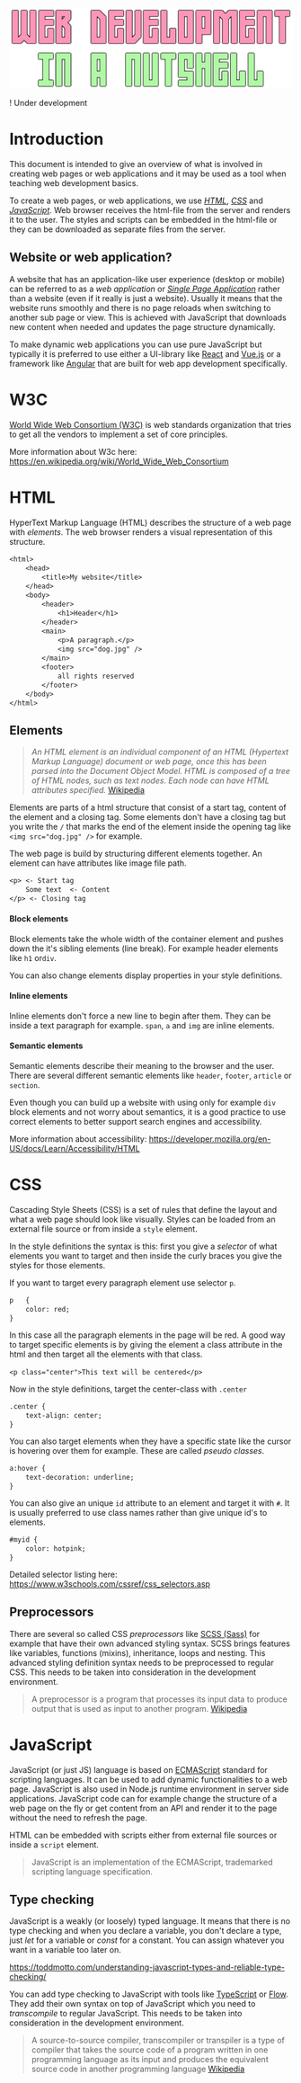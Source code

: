 ![alt text](header.png "Web development in a nutshell")

! Under development

# Introduction

This document is intended to give an overview of what is involved in creating web pages or web applications and it may be used as a tool when teaching web development basics.

To create a web pages, or web applications, we use [_HTML_](https://en.wikipedia.org/wiki/HTML), [_CSS_](https://en.wikipedia.org/wiki/Cascading_Style_Sheets) and [_JavaScript_](https://en.wikipedia.org/wiki/JavaScript). Web browser receives the html-file from the server and renders it to the user. The styles and scripts can be embedded in the html-file or they can be downloaded as separate files from the server.

## Website or web application?

A website that has an application-like user experience (desktop or mobile) can be referred to as a _web application_ or [_Single Page Application_](https://en.wikipedia.org/wiki/Single-page_application) rather than a website (even if it really is just a website). Usually it means that the website runs smoothly and there is no page reloads when switching to another sub page or view. This is achieved with JavaScript that downloads new content when needed and updates the page structure dynamically.

To make dynamic web applications you can use pure JavaScript but typically it is preferred to use either a UI-library like [React](https://reactjs.org) and [Vue.js](https://vuejs.org/) or a framework like [Angular](https://angular.io) that are built for web app development specifically.

# W3C

[World Wide Web Consortium (W3C)](https://www.w3.org/) is web standards organization that tries to get all the vendors to implement a set of core principles.

More information about W3c here: https://en.wikipedia.org/wiki/World_Wide_Web_Consortium

# HTML

HyperText Markup Language (HTML) describes the structure of a web page with _elements_. The web browser renders a visual representation of this structure.

    <html>
        <head>
            <title>My website</title>
        </head>
        <body>
            <header>
                <h1>Header</h1>
            </header>
            <main>
                <p>A paragraph.</p>
                <img src="dog.jpg" />
            </main>
            <footer>
                all rights reserved
            </footer>
        </body>
    </html>

## Elements

> _An HTML element is an individual component of an HTML (Hypertext Markup Language) document or web page, once this has been parsed into the Document Object Model. HTML is composed of a tree of HTML nodes, such as text nodes. Each node can have HTML attributes specified._ [Wikipedia](https://en.wikipedia.org/wiki/HTML_element)

Elements are parts of a html structure that consist of a start tag, content of the element and a closing tag. Some elements don't have a closing tag but you write the `/` that marks the end of the element inside the opening tag like `<img src="dog.jpg" />` for example.

The web page is build by structuring different elements together. An element can have attributes like image file path.

    <p> <- Start tag
        Some text  <- Content
    </p> <- Closing tag

#### Block elements

Block elements take the whole width of the container element and pushes down the it's sibling elements (line break). For example header elements like `h1` or`div`.

You can also change elements display properties in your style definitions.

#### Inline elements

Inline elements don't force a new line to begin after them. They can be inside a text paragraph for example. `span`, `a` and `img` are inline elements.

#### Semantic elements

Semantic elements describe their meaning to the browser and the user. There are several different semantic elements like `header`, `footer`, `article` or `section`.

Even though you can build up a website with using only for example `div` block elements and not worry about semantics, it is a good practice to use correct elements to better support search engines and accessibility.

More information about accessibility: https://developer.mozilla.org/en-US/docs/Learn/Accessibility/HTML

# CSS

Cascading Style Sheets (CSS) is a set of rules that define the layout and what a web page should look like visually. Styles can be loaded from an external file source or from inside a `style` element.

In the style definitions the syntax is this: first you give a _selector_ of what elements you want to target and then inside the curly braces you give the styles for those elements.

If you want to target every paragraph element use selector `p`.

    p   {
        color: red;
    }

In this case all the paragraph elements in the page will be red.
A good way to target specific elements is by giving the element a class attribute in the html and then target all the elements with that class.

`<p class="center">This text will be centered</p>`

Now in the style definitions, target the center-class with `.center`

    .center {
        text-align: center;
    }

You can also target elements when they have a specific state like the cursor is hovering over them for example. These are called _pseudo classes_.

    a:hover {
        text-decoration: underline;
    }

You can also give an unique `id` attribute to an element and target it with `#`.
It is usually preferred to use class names rather than give unique id's to elements.

    #myid {
        color: hotpink;
    }

Detailed selector listing here: https://www.w3schools.com/cssref/css_selectors.asp

## Preprocessors

There are several so called CSS _preprocessors_ like [SCSS (Sass)](https://sass-lang.com/) for example that have their own advanced styling syntax. SCSS brings features like variables, functions (mixins), inheritance, loops and nesting. This advanced styling definition syntax needs to be preprocessed to regular CSS. This needs to be taken into consideration in the development environment.

> A preprocessor is a program that processes its input data to produce output that is used as input to another program. [Wikipedia](https://en.wikipedia.org/wiki/Preprocessor)

# JavaScript

JavaScript (or just JS) language is based on [ECMAScript](https://en.wikipedia.org/wiki/ECMAScript) standard for scripting languages. It can be used to add dynamic functionalities to a web page. JavaScript is also used in Node.js runtime environment in server side applications. JavaScript code can for example change the structure of a web page on the fly or get content from an API and render it to the page without the need to refresh the page.

HTML can be embedded with scripts either from external file sources or inside a `script` element.

> JavaScript is an implementation of the ECMAScript, trademarked scripting language specification.

## Type checking

JavaScript is a weakly (or loosely) typed language. It means that there is no type checking and when you declare a variable, you don't declare a type, just _let_ for a variable or _const_ for a constant. You can assign whatever you want in a variable too later on.

https://toddmotto.com/understanding-javascript-types-and-reliable-type-checking/

You can add type checking to JavaScript with tools like [TypeScript](https://www.typescriptlang.org/) or [Flow](https://flow.org/). They add their own syntax on top of JavaScript which you need to _transcompile_ to regular JavaScript. This needs to be taken into consideration in the development environment.

> A source-to-source compiler, transcompiler or transpiler is a type of compiler that takes the source code of a program written in one programming language as its input and produces the equivalent source code in another programming language [Wikipedia](https://en.wikipedia.org/wiki/Source-to-source_compiler)
